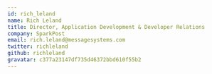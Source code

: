 ```yaml
---
id: rich_leland
name: Rich Leland
title: Director, Application Development & Developer Relations
company: SparkPost
email: rich.leland@messagesystems.com
twitter: richleland
github: richleland
gravatar: c377a23147df735d46372bbd610f55b2
---
```

